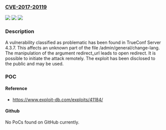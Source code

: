 ### [CVE-2017-20119](https://cve.mitre.org/cgi-bin/cvename.cgi?name=CVE-2017-20119)
![](https://img.shields.io/static/v1?label=Product&message=Server&color=blue)
![](https://img.shields.io/static/v1?label=Version&message=n%2Fa&color=blue)
![](https://img.shields.io/static/v1?label=Vulnerability&message=CWE-601%20Open%20Redirect&color=brighgreen)

### Description

A vulnerability classified as problematic has been found in TrueConf Server 4.3.7. This affects an unknown part of the file /admin/general/change-lang. The manipulation of the argument redirect_url leads to open redirect. It is possible to initiate the attack remotely. The exploit has been disclosed to the public and may be used.

### POC

#### Reference
- https://www.exploit-db.com/exploits/41184/

#### Github
No PoCs found on GitHub currently.

